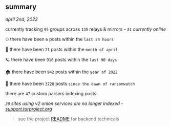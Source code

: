 
## summary
_april 2nd, 2022_

currently tracking `95` groups across `135` relays & mirrors - _`51` currently online_

⏲ there have been `6` posts within the `last 24 hours`

🦈 there have been `21` posts within the `month of april`

🪐 there have been `916` posts within the `last 90 days`

🏚 there have been `942` posts within the `year of 2022`

🦕 there have been `3228` posts `since the dawn of ransomwatch`

there are `47` custom parsers indexing posts

_`20` sites using v2 onion services are no longer indexed - [support.torproject.org](https://support.torproject.org/onionservices/v2-deprecation/)_

> see the project [README](https://github.com/thetanz/ransomwatch#ransomwatch--) for backend technicals
